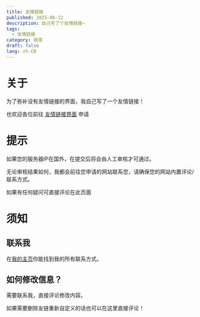 ```yaml
---
title: 友情链接
published: 2025-06-12
description: 自己写了个友情链接~
tags:
  - 友情链接
category: 我得
draft: false
lang: zh-CN
---
```

# 关于

为了弥补没有友情链接的界面，我自己写了一个友情链接！

也欢迎各位前往 [友情链接界面](https://sakurasen.cn/friends) 申请

# 提示

如果您的服务器IP在国外，在提交后将会由人工审核才可通过。

无论审核结果如何，我都会前往您申请的网站联系您，请确保您的网站内置评论/联系方式。

如果有任何疑问可直接评论在此页面

# 须知

##  联系我

在[我的主页](https://sakurasen.cn)你能找到我的所有联系方式。

## 如何修改信息？

需要联系我，直接评论修改内容。

如果需要删除友链重新自定义的话也可以在这里直接评论！


